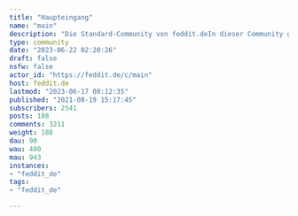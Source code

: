 ```yaml
---
title: "Haupteingang" 
name: "main"
description: "Die Standard-Community von feddit.deIn dieser Community geht es **ausschließlich** um alles rund um die Instanz!Hast du Fragen? [!fragfeddit@feddit.de](https://feddit.de/c/fragfeddit) matrix chat:[!feddit:tilde.fun](https://matrix.to/#/#feddit:tilde.fun)"
type: community
date: "2023-06-22 02:20:26"
draft: false
nsfw: false
actor_id: "https://feddit.de/c/main"
host: feddit.de
lastmod: "2023-06-17 08:12:35"
published: "2021-08-19 15:17:45"
subscribers: 2541
posts: 188
comments: 3211
weight: 188
dau: 90
wau: 480
mau: 943
instances:
- "feddit_de"
tags: 
- "feddit_de"

---
```

